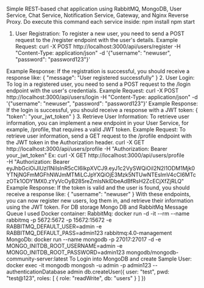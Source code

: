 Simple REST-based chat application using RabbitMQ, MongoDB, User Service, Chat Service, Notification Service, Gateway, and Nginx Reverse Proxy.
Do execute this command each service inside:
npm install
npm start
1. User Registration:
To register a new user, you need to send a POST request to the /register endpoint with the user's details.
Example Request:
curl -X POST http://localhost:3000/api/users/register -H "Content-Type: application/json" -d '{"username": "newuser", "password": "password123"}'

Example Response:
If the registration is successful, you should receive a response like:
{
  "message": "User registered successfully"
}
2. User Login:
To log in a registered user, you need to send a POST request to the /login endpoint with the user's credentials.
Example Request:
curl -X POST http://localhost:3000/api/users/login -H "Content-Type: application/json" -d '{"username": "newuser", "password": "password123"}'
Example Response:
If the login is successful, you should receive a response with a JWT token:
{
  "token": "your_jwt_token"
}
3. Retrieve User Information:
To retrieve user information, you can implement a new endpoint in your User Service, for example, /profile, that requires a valid JWT token.
Example Request:
To retrieve user information, send a GET request to the /profile endpoint with the JWT token in the Authorization header.
curl -X GET http://localhost:3000/api/users/profile -H "Authorization: Bearer your_jwt_token"
Ex: curl -X GET http://localhost:3000/api/users/profile \
-H "Authorization: Bearer eyJhbGciOiJIUzI1NiIsInR5cCI6IkpXVCJ9.eyJ1c2VySWQiOiI2N2I1ODM1Mjk0YTNjNGFmMGFhNWJmMTMiLCJpYXQiOjE3Mzk5NTUwNTEsImV4cCI6MTczOTk1ODY1MX0.zYyVcOyB285reZmlsNkIDbeAdBfRsH2ZcECjXfZjRLQ"
Example Response:
If the token is valid and the user is found, you should receive a response like:
{
  "username": "newuser"
}
With these endpoints, you can now register new users, log them in, and retrieve their information using the JWT token.
For DB storage Mongo DB and RabbitMq Message Queue I used Docker  container:
RabbitMq:
docker run -d -it --rm --name rabbitmq -p 5672:5672 -p 15672:15672 -e RABBITMQ_DEFAULT_USER=admin -e RABBITMQ_DEFAULT_PASS=admin123 rabbitmq:4.0-management
MongoDb:
docker run --name mongodb -p 27017:27017 -d -e MONGO_INITDB_ROOT_USERNAME=admin -e MONGO_INITDB_ROOT_PASSWORD=admin123 mongodb/mongodb-community-server:latest
To Login into MongoDB and create Sample User:
docker exec -it mongodb mongosh -u admin -p admin123 --authenticationDatabase admin
db.createUser({
  user: "test",
  pwd: "test@123",
  roles: [ { role: "readWrite", db: "users" } ]
})
